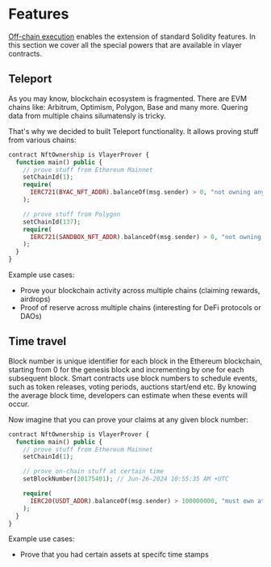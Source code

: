 # Features
[Off-chain execution](/getting-started/first-steps.html#off-chain-execution) enables the extension of standard Solidity features. 
In this section we cover all the special powers that are available in vlayer contracts. 
## Teleport
As you may know, blockchain ecosystem is fragmented. There are EVM chains like: Arbitrum, Optimism, Polygon, Base and many more. Quering data from multiple chains silumatensly is tricky.  

That's why we decided to built Teleport functionality. It allows proving stuff from various chains:
```php
contract NftOwnership is VlayerProver {
  function main() public {
    // prove stuff from Ethereum Mainnet
    setChainId(1); 
    require(
      IERC721(BYAC_NFT_ADDR).balanceOf(msg.sender) > 0, "not owning any BYAC"
    );

    // prove stuff from Polygon
    setChainId(137);
    require(
      IERC721(SANDBOX_NFT_ADDR).balanceOf(msg.sender) > 0, "not owning any Sandbox"
    );
  }
}
```
Example use cases: 
- Prove your blockchain activity across multiple chains (claiming rewards, airdrops)
- Proof of reserve across multiple chains (interesting for DeFi protocols or DAOs)

## Time travel 
Block number is unique identifier for each block in the Ethereum blockchain, starting from 0 for the genesis block and incrementing by one for each subsequent block.
Smart contracts use block numbers to schedule events, such as token releases, voting periods, auctions start/end etc. By knowing the average block time, developers can estimate when these events will occur. 

Now imagine that you can prove your claims at any given block number:

```php
contract NftOwnership is VlayerProver {
  function main() public {
    // prove stuff from Ethereum Mainnet
    setChainId(1); 

    // prove on-chain stuff at certain time
    setBlockNumber(20175401); // Jun-26-2024 10:55:35 AM +UTC

    require(
      IERC20(USDT_ADDR).balanceOf(msg.sender) > 100000000, "must own at least $100"
    );
  }
}
```

Example use cases: 
- Prove that you had certain assets at specifc time stamps    
